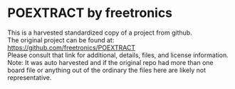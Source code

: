
# POEXTRACT by freetronics  
This is a harvested standardized copy of a project from github.  
The original project can be found at:  
https://github.com/freetronics/POEXTRACT  
Please consult that link for additional, details, files, and license information.  
Note: It was auto harvested and if the original repo had more than one board file or anything out of the ordinary the files here are likely not representative.  
    